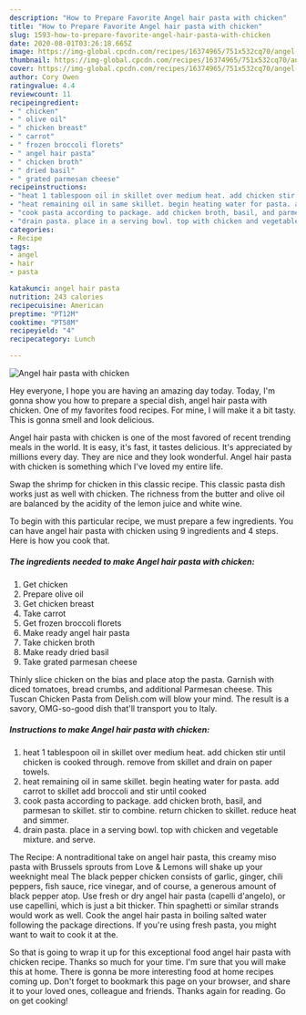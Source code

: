 ```yaml
---
description: "How to Prepare Favorite Angel hair pasta with chicken"
title: "How to Prepare Favorite Angel hair pasta with chicken"
slug: 1593-how-to-prepare-favorite-angel-hair-pasta-with-chicken
date: 2020-08-01T03:26:18.665Z
image: https://img-global.cpcdn.com/recipes/16374965/751x532cq70/angel-hair-pasta-with-chicken-recipe-main-photo.jpg
thumbnail: https://img-global.cpcdn.com/recipes/16374965/751x532cq70/angel-hair-pasta-with-chicken-recipe-main-photo.jpg
cover: https://img-global.cpcdn.com/recipes/16374965/751x532cq70/angel-hair-pasta-with-chicken-recipe-main-photo.jpg
author: Cory Owen
ratingvalue: 4.4
reviewcount: 11
recipeingredient:
- " chicken"
- " olive oil"
- " chicken breast"
- " carrot"
- " frozen broccoli florets"
- " angel hair pasta"
- " chicken broth"
- " dried basil"
- " grated parmesan cheese"
recipeinstructions:
- "heat 1 tablespoon oil in skillet over medium heat. add chicken stir until chicken is cooked through. remove from skillet and drain on paper towels."
- "heat remaining oil in same skillet. begin heating water for pasta. add carrot to skillet add broccoli and stir until cooked"
- "cook pasta according to package. add chicken broth, basil, and parmesan to skillet. stir to combine. return chicken to skillet. reduce heat and simmer."
- "drain pasta. place in a serving bowl. top with chicken and vegetable mixture. and serve."
categories:
- Recipe
tags:
- angel
- hair
- pasta

katakunci: angel hair pasta 
nutrition: 243 calories
recipecuisine: American
preptime: "PT12M"
cooktime: "PT58M"
recipeyield: "4"
recipecategory: Lunch

---
```



![Angel hair pasta with chicken](https://img-global.cpcdn.com/recipes/16374965/751x532cq70/angel-hair-pasta-with-chicken-recipe-main-photo.jpg)

Hey everyone, I hope you are having an amazing day today. Today, I'm gonna show you how to prepare a special dish, angel hair pasta with chicken. One of my favorites food recipes. For mine, I will make it a bit tasty. This is gonna smell and look delicious.

Angel hair pasta with chicken is one of the most favored of recent trending meals in the world. It is easy, it's fast, it tastes delicious. It's appreciated by millions every day. They are nice and they look wonderful. Angel hair pasta with chicken is something which I've loved my entire life.

Swap the shrimp for chicken in this classic recipe. This classic pasta dish works just as well with chicken. The richness from the butter and olive oil are balanced by the acidity of the lemon juice and white wine.


To begin with this particular recipe, we must prepare a few ingredients. You can have angel hair pasta with chicken using 9 ingredients and 4 steps. Here is how you cook that.

<!--inarticleads1-->

##### The ingredients needed to make Angel hair pasta with chicken:

1. Get  chicken
1. Prepare  olive oil
1. Get  chicken breast
1. Take  carrot
1. Get  frozen broccoli florets
1. Make ready  angel hair pasta
1. Take  chicken broth
1. Make ready  dried basil
1. Take  grated parmesan cheese


Thinly slice chicken on the bias and place atop the pasta. Garnish with diced tomatoes, bread crumbs, and additional Parmesan cheese. This Tuscan Chicken Pasta from Delish.com will blow your mind. The result is a savory, OMG-so-good dish that&#39;ll transport you to Italy. 

<!--inarticleads2-->

##### Instructions to make Angel hair pasta with chicken:

1. heat 1 tablespoon oil in skillet over medium heat. add chicken stir until chicken is cooked through. remove from skillet and drain on paper towels.
1. heat remaining oil in same skillet. begin heating water for pasta. add carrot to skillet add broccoli and stir until cooked
1. cook pasta according to package. add chicken broth, basil, and parmesan to skillet. stir to combine. return chicken to skillet. reduce heat and simmer.
1. drain pasta. place in a serving bowl. top with chicken and vegetable mixture. and serve.


The Recipe: A nontraditional take on angel hair pasta, this creamy miso pasta with Brussels sprouts from Love &amp; Lemons will shake up your weeknight meal The black pepper chicken consists of garlic, ginger, chili peppers, fish sauce, rice vinegar, and of course, a generous amount of black pepper atop. Use fresh or dry angel hair pasta (capelli d&#39;angelo), or use capellini, which is just a bit thicker. Thin spaghetti or similar strands would work as well. Cook the angel hair pasta in boiling salted water following the package directions. If you&#39;re using fresh pasta, you might want to wait to cook it at the. 

So that is going to wrap it up for this exceptional food angel hair pasta with chicken recipe. Thanks so much for your time. I'm sure that you will make this at home. There is gonna be more interesting food at home recipes coming up. Don't forget to bookmark this page on your browser, and share it to your loved ones, colleague and friends. Thanks again for reading. Go on get cooking!
